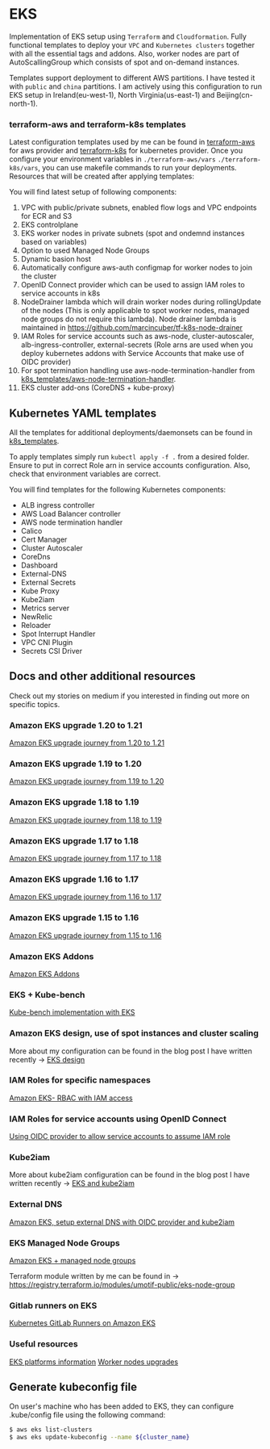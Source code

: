 # EKS

Implementation of EKS setup using `Terraform` and `Cloudformation`. Fully functional templates to deploy your `VPC` and `Kubernetes clusters` together with all the essential tags and addons. Also, worker nodes are part of AutoScallingGroup which consists of spot and on-demand instances.

Templates support deployment to different AWS partitions. I have tested it with `public` and `china` partitions. I am actively using this configuration to run EKS setup in Ireland(eu-west-1), North Virginia(us-east-1) and Beijing(cn-north-1).

### terraform-aws and terraform-k8s templates

Latest configuration templates used by me can be found in [terraform-aws](./terraform-aws/) for aws provider and [terraform-k8s](./terraform-k8s/) for kubernetes provider. Once you configure your environment variables in `./terraform-aws/vars` `./terraform-k8s/vars`, you can use makefile commands to run your deployments. Resources that will be created after applying templates:

You will find latest setup of following components:

1. VPC with public/private subnets, enabled flow logs and VPC endpoints for ECR and S3
1. EKS controlplane
1. EKS worker nodes in private subnets (spot and ondemnd instances based on variables)
1. Option to used Managed Node Groups
1. Dynamic basion host
1. Automatically configure aws-auth configmap for worker nodes to join the cluster
1. OpenID Connect provider which can be used to assign IAM roles to service accounts in k8s
1. NodeDrainer lambda which will drain worker nodes during rollingUpdate of the nodes (This is only applicable to spot worker nodes, managed node groups do not require this lambda). Node drainer lambda is maintained in https://github.com/marcincuber/tf-k8s-node-drainer
1. IAM Roles for service accounts such as aws-node, cluster-autoscaler, alb-ingress-controller, external-secrets (Role arns are used when you deploy kubernetes addons with Service Accounts that make use of OIDC provider)
1. For spot termination handling use aws-node-termination-handler from [k8s_templates/aws-node-termination-handler](./k8s_templates/aws-node-termination-handler).
1. EKS cluster add-ons (CoreDNS + kube-proxy)

## Kubernetes YAML templates

All the templates for additional deployments/daemonsets can be found in [k8s_templates](./k8s_templates/).

To apply templates simply run `kubectl apply -f .` from a desired folder. Ensure to put in correct Role arn in service accounts configuration. Also, check that environment variables are correct. 

You will find templates for the following Kubernetes components:

* ALB ingress controller
* AWS Load Balancer controller
* AWS node termination handler
* Calico
* Cert Manager
* Cluster Autoscaler
* CoreDns
* Dashboard
* External-DNS
* External Secrets
* Kube Proxy
* Kube2iam
* Metrics server
* NewRelic
* Reloader
* Spot Interrupt Handler
* VPC CNI Plugin
* Secrets CSI Driver

## Docs and other additional resources

Check out my stories on medium if you interested in finding out more on specific topics.

### Amazon EKS upgrade 1.20 to 1.21

[Amazon EKS upgrade journey from 1.20 to 1.21](https://marcincuber.medium.com/amazon-eks-upgrade-journey-from-1-20-to-1-21-caf1475deaa4)

### Amazon EKS upgrade 1.19 to 1.20

[Amazon EKS upgrade journey from 1.19 to 1.20](https://marcincuber.medium.com/amazon-eks-upgrade-journey-from-1-19-to-1-20-78c9a7edddb5)

### Amazon EKS upgrade 1.18 to 1.19

[Amazon EKS upgrade journey from 1.18 to 1.19](https://itnext.io/amazon-eks-upgrade-journey-from-1-18-to-1-19-cca82de84333)

### Amazon EKS upgrade 1.17 to 1.18

[Amazon EKS upgrade journey from 1.17 to 1.18](https://medium.com/@marcincuber/amazon-eks-upgrade-journey-from-1-17-to-1-18-e35e134ca898)

### Amazon EKS upgrade 1.16 to 1.17

[Amazon EKS upgrade journey from 1.16 to 1.17](https://medium.com/@marcincuber/amazon-eks-upgrade-journey-from-1-16-to-1-17-cb9e88191165)

### Amazon EKS upgrade 1.15 to 1.16

[Amazon EKS upgrade journey from 1.15 to 1.16](https://itnext.io/amazon-eks-upgrade-journey-from-1-15-to-1-16-4f48c7b6e512)

### Amazon EKS Addons
[Amazon EKS Addons](https://marcincuber.medium.com/amazon-eks-add-ons-implemented-with-terraform-66a49fad4174)

### EKS + Kube-bench

[Kube-bench implementation with EKS](https://itnext.io/aws-eks-and-kube-bench-a7ae840f0f1)

### Amazon EKS design, use of spot instances and cluster scaling

More about my configuration can be found in the blog post I have written recently -> [EKS design](https://medium.com/@marcincuber/amazon-eks-design-use-of-spot-instances-and-cluster-scaling-da7f3a72d061)

### IAM Roles for specific namespaces

[Amazon EKS- RBAC with IAM access](https://medium.com/@marcincuber/amazon-eks-rbac-and-iam-access-f124f1164de7)

### IAM Roles for service accounts using OpenID Connect

[Using OIDC provider to allow service accounts to assume IAM role](https://medium.com/@marcincuber/amazon-eks-with-oidc-provider-iam-roles-for-kubernetes-services-accounts-59015d15cb0c)

### Kube2iam

More about kube2iam configuration can be found in the blog post I have written recently -> [EKS and kube2iam](https://medium.com/@marcincuber/amazon-eks-iam-roles-and-kube2iam-4ae5906318be)

### External DNS

[Amazon EKS, setup external DNS with OIDC provider and kube2iam](https://medium.com/swlh/amazon-eks-setup-external-dns-with-oidc-provider-and-kube2iam-f2487c77b2a1)

### EKS Managed Node Groups

[Amazon EKS + managed node groups](https://itnext.io/amazon-eks-managed-node-groups-87943e3f3360)

Terraform module written by me can be found in -> https://registry.terraform.io/modules/umotif-public/eks-node-group

### Gitlab runners on EKS

[Kubernetes GitLab Runners on Amazon EKS](https://medium.com/@marcincuber/kubernetes-gitlab-runners-on-amazon-eks-5ba7f0bff30e)

### Useful resources

[EKS platforms information](https://docs.aws.amazon.com/eks/latest/userguide/platform-versions.html)
[Worker nodes upgrades](https://docs.aws.amazon.com/eks/latest/userguide/update-stack.html)

## Generate kubeconfig file

On user's machine who has been added to EKS, they can configure .kube/config file using the following command:

```bash
$ aws eks list-clusters
$ aws eks update-kubeconfig --name ${cluster_name}
```

